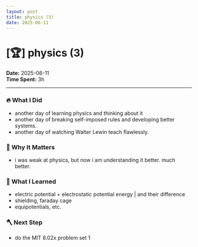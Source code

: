 ```yaml
---
layout: post
title: physics (3)
date: 2025-06-11
---
```

# [🏆] physics (3)

**Date:** 2025-06-11  
**Time Spent:** 3h 

---

### 🔥 What I Did
- another day of learning physics and thinking about it
- another day of breaking self-imposed rules and developing better systems.
- another day of watching Walter Lewin teach flawlessly.

### 🎯 Why It Matters
- i was weak at physics, but now i am understanding it better. much better.

### 🧠 What I Learned
- electric potential + electrostatic potential energy | and their difference
- shielding, faraday cage
- equipotentials, etc.

### 🪓 Next Step
- do the MIT 8.02x problem set 1

